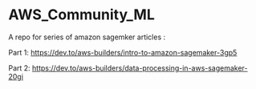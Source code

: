 # AWS_Community_ML

A repo for series of amazon sagemker articles : 


Part 1: https://dev.to/aws-builders/intro-to-amazon-sagemaker-3gp5 

Part 2: https://dev.to/aws-builders/data-processing-in-aws-sagemaker-20gi

<!-- Part 3 -->

<!-- Part 4 -->

<!-- Part 5  -->

<!-- Part 6  -->

<!-- Part 7  -->

